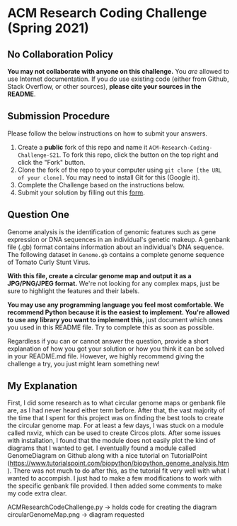 # ACM Research Coding Challenge (Spring 2021)

## No Collaboration Policy

**You may not collaborate with anyone on this challenge.** You _are_ allowed to use Internet documentation. If you _do_ use existing code (either from Github, Stack Overflow, or other sources), **please cite your sources in the README**.

## Submission Procedure

Please follow the below instructions on how to submit your answers.

1. Create a **public** fork of this repo and name it `ACM-Research-Coding-Challenge-S21`. To fork this repo, click the button on the top right and click the "Fork" button.
2. Clone the fork of the repo to your computer using `git clone [the URL of your clone]`. You may need to install Git for this (Google it).
3. Complete the Challenge based on the instructions below.
4. Submit your solution by filling out this [form](https://acmutd.typeform.com/to/uqAJNXUe).

## Question One

Genome analysis is the identification of genomic features such as gene expression or DNA sequences in an individual's genetic makeup. A genbank file (.gb) format contains information about an individual's DNA sequence. The following dataset in `Genome.gb` contains a complete genome sequence of Tomato Curly Stunt Virus. 

**With this file, create a circular genome map and output it as a JPG/PNG/JPEG format.** We're not looking for any complex maps, just be sure to highlight the features and their labels.

**You may use any programming language you feel most comfortable. We recommend Python because it is the easiest to implement. You're allowed to use any library you want to implement this**, just document which ones you used in this README file. Try to complete this as soon as possible.

Regardless if you can or cannot answer the question, provide a short explanation of how you got your solution or how you think it can be solved in your README.md file. However, we highly recommend giving the challenge a try, you just might learn something new!

## My Explanation

First, I did some research as to what circular genome maps or genbank file are, as I had never heard either term before. After that, the vast majority of the time that I spent for this project was on finding the best tools to create the circular genome map. For at least a few days, I was stuck on a module called nxviz, which can be used to create Circos plots. After some issues with installation, I found that the module does not easily plot the kind of diagrams that I wanted to get. I eventually found a module called GenomeDiagram on Github along with a nice tutorial on TutorialPoint (https://www.tutorialspoint.com/biopython/biopython_genome_analysis.htm). There was not much to do after this, as the tutorial fit very well with what I wanted to accompish. I just had to make a few modifications to work with the specific genbank file provided. I then added some comments to make my code extra clear.

ACMResearchCodeChallenge.py -> holds code for creating the diagram
circularGenomeMap.png -> diagram requested
